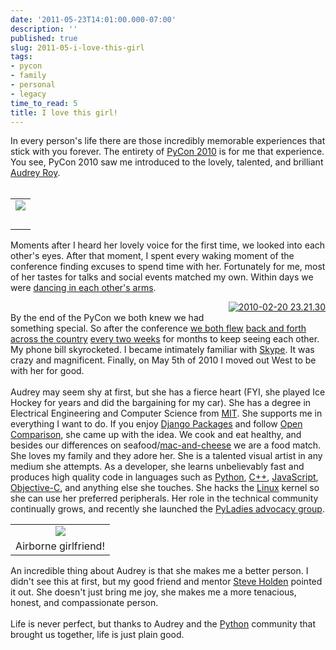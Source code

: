 ```yaml
---
date: '2011-05-23T14:01:00.000-07:00'
description: ''
published: true
slug: 2011-05-i-love-this-girl
tags:
- pycon
- family
- personal
- legacy
time_to_read: 5
title: I love this girl!
---
```


In every person's life there are those incredibly memorable experiences that stick with you forever. The entirety of <a href="http://us.pycon.org/2010/about/">PyCon 2010</a> is for me that experience. You see, PyCon 2010 saw me introduced to the lovely, talented, and brilliant <a href="http://twitter.com/audreyr">Audrey Roy</a>.<br /><br /><table cellpadding="0" cellspacing="0" class="tr-caption-container" style="float: right; margin-left: 1em; text-align: right;"><tbody><tr><td style="text-align: center;"><a href="http://www.flickr.com/photos/pydanny/4389161092/" style="clear: right; margin-bottom: 1em; margin-left: auto; margin-right: auto;"><img src="http://farm5.static.flickr.com/4044/4389161092_4657fac2ab_m.jpg" /></a></td></tr><tr><td class="tr-caption" style="text-align: center;"><br /></td></tr></tbody></table>Moments after I heard her lovely voice for the first time, we looked into each other's eyes. After that moment, I spent every waking moment of the conference finding excuses to spend time with her. Fortunately for me, most of her tastes for talks and social events matched my own. Within days we were <a href="http://www.flickr.com/photos/pydanny/4404666820/">dancing in each other's arms</a>.<br /><div style="text-align: right;"><a href="http://www.flickr.com/photos/47628826@N05/4374285165/" style="clear: right; float: right; margin-bottom: 1em; margin-left: 1em;" title="2010-02-20 23.21.30 by tombrander, on Flickr"><img alt="2010-02-20 23.21.30" src="http://farm5.static.flickr.com/4071/4374285165_04f18a6d6d_m.jpg" /></a></div><br />By the end of the PyCon we both knew we had something special. So after the conference <a href="http://www.flickr.com/photos/pydanny/sets/72157623798861723/">we both flew</a> <a href="http://www.flickr.com/photos/pydanny/sets/72157623641835532/">back and forth</a> <a href="http://www.flickr.com/photos/pydanny/sets/72157623923236848/">across the country</a> <a href="http://www.flickr.com/photos/pydanny/sets/72157623929276286/">every two weeks</a> for months to keep seeing each other. My phone bill skyrocketed. I became intimately familiar with <a href="http://en.wikipedia.org/wiki/Skype">Skype</a>. It was crazy and magnificent. Finally, on May 5th of 2010 I moved out West to be with her for good.<br /><br />Audrey may seem shy at first, but she has a fierce heart (FYI, she played Ice Hockey for years and did the bargaining for my car). She has a degree in Electrical Engineering and Computer Science from <a href="http://en.wikipedia.org/wiki/MIT">MIT</a>. She supports me in everything I want to do. If you enjoy <a href="http://djangopackages.com/">Django Packages</a> and follow <a href="https://github.com/opencomparison/opencomparison">Open Comparison</a>, she came up with the idea. We cook and eat healthy, and besides our differences on seafood/<a href="http://oppugn.us/posts/1279823157.html">mac-and-cheese</a> we are a food match. She loves my family and they adore her. She is a talented visual artist in any medium she attempts. As a developer, she learns unbelievably fast and produces high quality code in languages such as <a href="http://python.org/">Python</a>, <a href="http://en.wikipedia.org/wiki/C++">C++</a>, <a href="http://en.wikipedia.org/wiki/JavaScript">JavaScript</a>, <a href="http://en.wikipedia.org/wiki/Objective-C">Objective-C</a>, and anything else she touches. She hacks the <a href="http://en.wikipedia.org/wiki/Linux">Linux</a> kernel so she can use her preferred peripherals. Her role in the technical community continually grows, and recently she launched the <a href="http://pyladies.com/">PyLadies advocacy group</a>.<br /><table cellpadding="0" cellspacing="0" class="tr-caption-container" style="float: right; margin-left: 1em; text-align: right;"><tbody><tr><td style="text-align: center;"><a href="http://www.flickr.com/photos/pydanny/5670147589/" style="clear: right; margin-bottom: 1em; margin-left: auto; margin-right: auto;"><img src="http://farm6.static.flickr.com/5266/5670147589_dceb54c1ea_m.jpg" /></a></td></tr><tr><td class="tr-caption" style="text-align: center;">Airborne girlfriend!</td></tr></tbody></table><br />An incredible thing about Audrey is that she makes me a better person. I didn't see this at first, but my good friend and mentor <a href="http://twitter.com/holdenweb">Steve Holden</a> pointed it out. She doesn't just bring me joy, she makes me a more tenacious, honest, and compassionate person.<br /><br />Life is never perfect, but thanks to Audrey and the <a href="http://python.org/">Python</a> community that brought us together, life is just plain good.